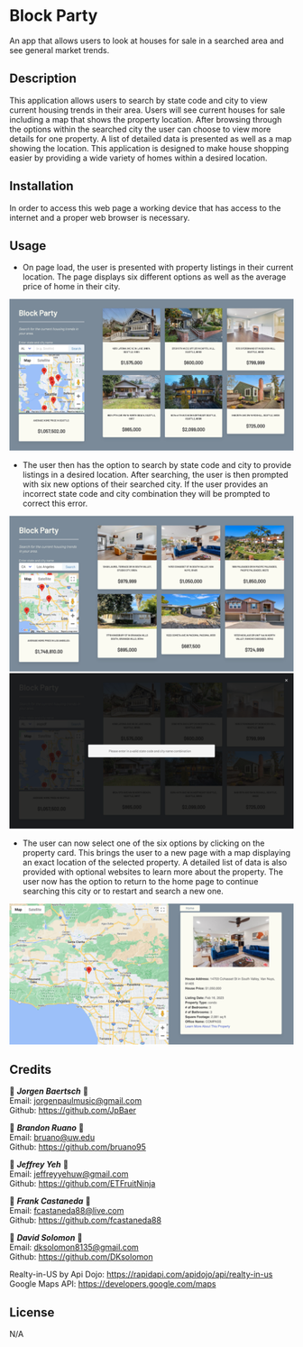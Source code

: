 # Block Party
An app that allows users to look at houses for sale in a searched area and see general market trends. 

## Description
This application allows users to search by state code and city to view current housing trends in their area. Users will see current houses for sale including a map that shows the property location. After browsing through the options within the searched city the user can choose to view more details for one property. A list of detailed data is presented as well as a map showing the location. This application is designed to make house shopping easier by providing a wide variety of homes within a desired location.

## Installation
In order to access this web page a working device that has access to the internet and a proper web browser is necessary.

## Usage

- On page load, the user is presented with property listings in their current location. The page displays six different options as well as the average price of home in their city.

![alt text](assets/images/Block-Party-1.png)

- The user then has the option to search by state code and city to provide listings in a desired location. After searching, the user is then prompted with six new options of their searched city. If the user provides an incorrect state code and city combination they will be prompted to correct this error.

![alt text](assets/images/Block-Party-3.png)
![alt text](assets/images/Block-Party-2.png)

- The user can now select one of the six options by clicking on the property card. This brings the user to a new page with a map displaying an exact location of the selected property. A detailed list of data is also provided with optional websites to learn more about the property. The user now has the option to return to the home page to continue searching this city or to restart and search a new one.

![alt text](assets/images/Block-Party-4.png)

## Credits
🌟 ___Jorgen Baertsch___ 🌟 <br />
Email: jorgenpaulmusic@gmail.com <br />
Github: https://github.com/JpBaer

🌟 ___Brandon Ruano___ 🌟 <br />
Email: bruano@uw.edu <br />
Github: https://github.com/bruano95

🌟 ___Jeffrey Yeh___ 🌟 <br />
Email: jeffreyyehuw@gmail.com <br />
Github: https://github.com/ETFruitNinja

🌟 ___Frank Castaneda___ 🌟 <br />
Email: fcastaneda88@live.com <br />
Github: https://github.com/fcastaneda88

🌟 ___David Solomon___ 🌟 <br />
Email: dksolomon8135@gmail.com <br />
Github: https://github.com/DKsolomon

Realty-in-US by Api Dojo: https://rapidapi.com/apidojo/api/realty-in-us <br />
Google Maps API: https://developers.google.com/maps

## License
N/A
